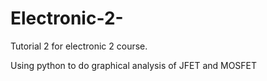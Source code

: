 # Electronic-2-

Tutorial 2 for electronic 2 course.

Using python to do graphical analysis of JFET and MOSFET
